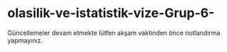 # olasilik-ve-istatistik-vize-Grup-6-
Güncellemeler devam etmekte lütfen akşam vaktinden önce notlandırma yapmayınız.
